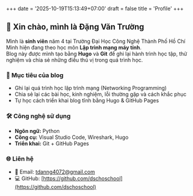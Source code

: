 +++
date = '2025-10-19T15:13:49+07:00'
draft = false
title = 'Profile'
+++
## 👋 Xin chào, mình là Đặng Văn Trường

Mình là **sinh viên** năm 4 tại Trường Đại Học Công Nghệ Thành Phố Hồ Chí Minh hiện đang theo học môn **Lập trình mạng máy tính**.  
Blog này được mình tạo bằng **Hugo** và **Git** để ghi lại hành trình học tập, thử nghiệm và chia sẻ những điều thú vị trong quá trình học.



### 🧠 Mục tiêu của blog
- Ghi lại quá trình học lập trình mạng (Networking Programming)
- Chia sẻ lại các bài học, kinh nghiệm, lỗi thường gặp và cách khắc phục
- Tự học cách triển khai blog tĩnh bằng Hugo & GitHub Pages



### 🛠️ Công nghệ sử dụng
- **Ngôn ngữ:** Python
- **Công cụ:** Visual Studio Code, Wireshark, Hugo
- **Triển khai:** Git + GitHub Pages



### 🌐 Liên hệ
- 📧 Email: tdanng4072@gmail.com  
- 💻 GitHub: [https://github.com/dschoschool](https://github.com/dschoschool)
